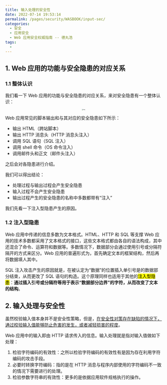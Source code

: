 ```yaml
---
title: 输入处理的安全性
date: 2022-07-14 19:53:14
permalink: /pages/security/WASBOOK/input-sec/
categories:
  - 安全
  - 应用安全
  - Web 应用安全权威指南 -- 德丸浩
tags:
  - 
---
```


## 1. Web 应用的功能与安全隐患的对应关系

### 1.1 整体认识

我们看一下 Web 应用的功能与安全隐患的对应关系，来对安全隐患有一个整体认识：

<center><img src="https://notebook-img-1304596351.cos.ap-beijing.myqcloud.com/img/BAM%5B%6055RQ0LO9@$FV4EIW%7D2.jpg" alt="img" style="zoom: 25%;" /></center>

Web 应用常见的脚本输出和与其对应的安全隐患如下所示：

+ 输出 HTML（跨站脚本）
+ 输出 HTTP 消息头（HTTP 消息头注入）
+ 调用 SQL 语句（SQL 注入）
+ 调用 shell 命令（OS 命令注入）
+ 调用邮件头和正文（邮件头注入）

之后会对各隐患进行介绍。

我们可以得出结论：

+ 处理过程与输出过程会产生安全隐患
+ 输入过程不会产生安全隐患
+ 输出过程产生的安全隐患的名称中多数都带有“注入”

我们先看一下注入型隐患产生的原因。

### 1.2 注入型隐患

Web 应用中传递的信息多数为文本格式。HTML、HTTP 和 SQL 等支撑 Web 应用的技术多数都采用了文本格式的接口，这些文本格式都由各自的语法构成，其中还混合了命令、运算符和数据等。多数情况下，数据部分会通过使用引号或分隔符隔开的方式来区分。Web 应用的普遍形式为，首先确定文本的框架结构，然后再将数据填人其中。

SQL 注入攻击产生的原因就是，在被认定为“数据”的位置插入单引号是的数据部分结束，从而更改了 SQL 语句的构造。这个原理同样也适用于其他的<mark>注入型隐患</mark>：**通过插入引号或分隔符等用于表示“数据部分边界”的字符，从而改变了文本的结构**。

## 2. 输入处理与安全性

虽然校验输入值本身并不是安全性策略，但是，<u>在安全性对策存在缺陷的情况下，通过校验输入值能够防止危害的发生，或者减轻损害的程度</u>。

Web 应用中的输入即由 HTTP 请求传入的信息。输入处理就是指对输入值做如下处理：

1. 检验字符编码的有效性：之所以检验字符编码的有效性有是因为存在利用字符编码的攻击手段。
2. 必要时转换字符编码：指的是在 HTTP 消息与程序内部使用的字符编码不一致的情况下需要进行的处理。
3. 检验参数字符串的有效性：更多的是依据应用软件规格执行的操作。

